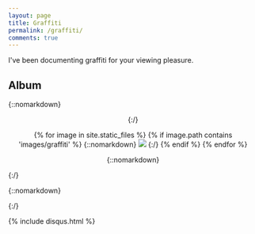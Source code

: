 ```yaml
---
layout: page
title: Graffiti
permalink: /graffiti/
comments: true
---
```


I've been documenting graffiti for your viewing pleasure.

## Album

{::nomarkdown}
<div class='container' style='text-align: center;'>
{:/}

{% for image in site.static_files %}
    {% if image.path contains 'images/graffiti' %}
{::nomarkdown}
<img class='lightbox' src="{{ site.baseurl }}{{ image.path }}" onclick="lightbox(this)">
{:/}
    {% endif %}
{% endfor %}

{::nomarkdown}
</div>
{:/}

{::nomarkdown}
<script src="/js/lightbox.js"></script>
<script>
function sleep (ms) {
    var unixtime_ms = new Date().getTime();
    while(new Date().getTime() < unixtime_ms + ms) {
        /* do nothing */
    } else {
        return true
    };
};
var images = document.getElementsByClassName('lightbox');
for (let image in images) {
    if (images[image]) {
        var metadata = [];
        image = images[image];
        metadata.src = image.src;
        metadata.strings = metadata.src.split('/');
        metadata.folder = metadata.strings[4];
        metadata.filename = metadata.strings.pop() || metadata.strings.pop();
        metadata.parts = metadata.filename.split('.');
        metadata.name = metadata.parts[0];
        metadata.ext = metadata.parts[1];
        metadata.thumb = metadata.name + "_tn." + metadata.ext;
        image.src = "/images/thumbnails/" + metadata.folder + "/" + metadata.thumb;
        if(sleep(3500) == true){
            image.src = metadata.src;
        };
        /* console.log(image.src); */
    };
};
</script>
{:/}

{% include disqus.html %}